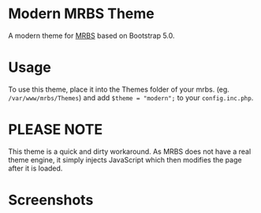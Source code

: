 # Modern MRBS Theme
A modern theme for [MRBS](https://mrbs.sourceforge.io/) based on Bootstrap 5.0.

# Usage
To use this theme, place it into the Themes folder of your mrbs. (eg. `/var/www/mrbs/Themes`) and add `$theme = "modern";` to your `config.inc.php`.

# PLEASE NOTE
This theme is a quick and dirty workaround. As MRBS does not have a real theme engine, it simply injects JavaScript which then modifies the page after it is loaded.

# Screenshots

